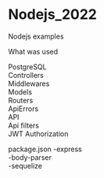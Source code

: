 # Nodejs_2022
Nodejs examples


What was used   

PostgreSQL   
Controllers   
Middlewares   
Models   
Routers   
ApiErrors   
API   
Api filters   
JWT Authorization   


package.json 
-express          
-body-parser      
-sequelize 
